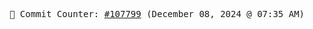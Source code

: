 <p align="center">
    <samp>
        📮 Commit Counter: <a href="https://github.com/Javascript-void0/Javascript-void0/commits/main">#107799</a> (December 08, 2024 @ 07:35 AM)
    </samp>
</p>